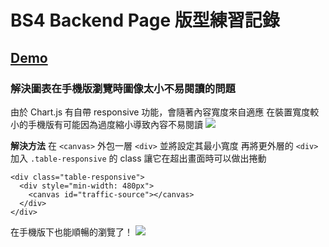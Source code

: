 # BS4 Backend Page 版型練習記錄

## [Demo](https://kayahino.github.io/hexschool-hw/BS4/backend-page/backend_index.html)

### 解決圖表在手機版瀏覽時圖像太小不易閱讀的問題
        
由於 Chart.js 有自帶 responsive 功能，會隨著內容寬度來自適應
在裝置寬度較小的手機版有可能因為過度縮小導致內容不易閱讀
![](https://i.imgur.com/8XJVzoM.png)

**解決方法**
在 `<canvas>` 外包一層 `<div>` 並將設定其最小寬度
再將更外層的 `<div>` 加入 `.table-responsive` 的 class 讓它在超出畫面時可以做出捲動

```htmlembedded
<div class="table-responsive">
  <div style="min-width: 480px">
    <canvas id="traffic-source"></canvas>
  </div>
</div>
```

在手機版下也能順暢的瀏覽了！
![](https://i.imgur.com/XyE5tnA.png)